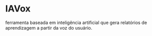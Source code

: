 # IAVox
ferramenta baseada em inteligência artificial que gera relatórios de aprendizagem a partir da voz do usuário.
